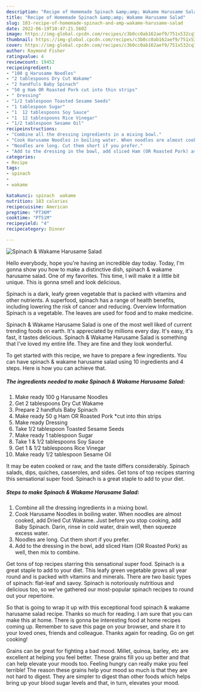```yaml
---
description: "Recipe of Homemade Spinach &amp;amp; Wakame Harusame Salad"
title: "Recipe of Homemade Spinach &amp;amp; Wakame Harusame Salad"
slug: 103-recipe-of-homemade-spinach-and-amp-wakame-harusame-salad
date: 2022-06-19T10:47:21.560Z
image: https://img-global.cpcdn.com/recipes/c3b0cc0ab162aef9/751x532cq70/spinach-wakame-harusame-salad-recipe-main-photo.jpg
thumbnail: https://img-global.cpcdn.com/recipes/c3b0cc0ab162aef9/751x532cq70/spinach-wakame-harusame-salad-recipe-main-photo.jpg
cover: https://img-global.cpcdn.com/recipes/c3b0cc0ab162aef9/751x532cq70/spinach-wakame-harusame-salad-recipe-main-photo.jpg
author: Raymond Fisher
ratingvalue: 4
reviewcount: 19452
recipeingredient:
- "100 g Harusame Noodles"
- "2 tablespoons Dry Cut Wakame"
- "2 handfuls Baby Spinach"
- "50 g Ham OR Roasted Pork cut into thin strips"
- " Dressing"
- "1/2 tablespoon Toasted Sesame Seeds"
- "1 tablespoon Sugar"
- "1  12 tablespoons Soy Sauce"
- "1  12 tablespoons Rice Vinegar"
- "1/2 tablespoon Sesame Oil"
recipeinstructions:
- "Combine all the dressing ingredients in a mixing bowl."
- "Cook Harusame Noodles in boiling water. When noodles are almost cooked, add Dried Cut Wakame. Just before you stop cooking, add Baby Spinach. Darin, rinse in cold water, drain well, then squeeze excess water."
- "Noodles are long. Cut them short if you prefer."
- "Add to the dressing in the bowl, add sliced Ham (OR Roasted Pork) as well, then mix to combine."
categories:
- Recipe
tags:
- spinach
- 
- wakame

katakunci: spinach  wakame 
nutrition: 183 calories
recipecuisine: American
preptime: "PT36M"
cooktime: "PT51M"
recipeyield: "4"
recipecategory: Dinner

---
```



![Spinach &amp; Wakame Harusame Salad](https://img-global.cpcdn.com/recipes/c3b0cc0ab162aef9/751x532cq70/spinach-wakame-harusame-salad-recipe-main-photo.jpg)

Hello everybody, hope you're having an incredible day today. Today, I'm gonna show you how to make a distinctive dish, spinach &amp; wakame harusame salad. One of my favorites. This time, I will make it a little bit unique. This is gonna smell and look delicious.

Spinach is a dark, leafy green vegetable that is packed with vitamins and other nutrients. A superfood, spinach has a range of health benefits, including lowering the risk of cancer and reducing. Overview Information Spinach is a vegetable. The leaves are used for food and to make medicine.

Spinach &amp; Wakame Harusame Salad is one of the most well liked of current trending foods on earth. It's appreciated by millions every day. It's easy, it's fast, it tastes delicious. Spinach &amp; Wakame Harusame Salad is something that I've loved my entire life. They are fine and they look wonderful.


To get started with this recipe, we have to prepare a few ingredients. You can have spinach &amp; wakame harusame salad using 10 ingredients and 4 steps. Here is how you can achieve that.

<!--inarticleads1-->

##### The ingredients needed to make Spinach &amp; Wakame Harusame Salad:

1. Make ready 100 g Harusame Noodles
1. Get 2 tablespoons Dry Cut Wakame
1. Prepare 2 handfuls Baby Spinach
1. Make ready 50 g Ham OR Roasted Pork *cut into thin strips
1. Make ready  Dressing
1. Take 1/2 tablespoon Toasted Sesame Seeds
1. Make ready 1 tablespoon Sugar
1. Take 1 &amp; 1/2 tablespoons Soy Sauce
1. Get 1 &amp; 1/2 tablespoons Rice Vinegar
1. Make ready 1/2 tablespoon Sesame Oil


It may be eaten cooked or raw, and the taste differs considerably. Spinach salads, dips, quiches, casseroles, and sides. Get tons of top recipes starring this sensational super food. Spinach is a great staple to add to your diet. 

<!--inarticleads2-->

##### Steps to make Spinach &amp; Wakame Harusame Salad:

1. Combine all the dressing ingredients in a mixing bowl.
1. Cook Harusame Noodles in boiling water. When noodles are almost cooked, add Dried Cut Wakame. Just before you stop cooking, add Baby Spinach. Darin, rinse in cold water, drain well, then squeeze excess water.
1. Noodles are long. Cut them short if you prefer.
1. Add to the dressing in the bowl, add sliced Ham (OR Roasted Pork) as well, then mix to combine.


Get tons of top recipes starring this sensational super food. Spinach is a great staple to add to your diet. This leafy green vegetable grows all year round and is packed with vitamins and minerals. There are two basic types of spinach: flat-leaf and savoy. Spinach is notoriously nutritious and delicious too, so we&#39;ve gathered our most-popular spinach recipes to round out your repertoire. 

So that is going to wrap it up with this exceptional food spinach &amp; wakame harusame salad recipe. Thanks so much for reading. I am sure that you can make this at home. There is gonna be interesting food at home recipes coming up. Remember to save this page on your browser, and share it to your loved ones, friends and colleague. Thanks again for reading. Go on get cooking!

Grains can be great for fighting a bad mood. Millet, quinoa, barley, etc are excellent at helping you feel better. These grains fill you up better and that can help elevate your moods too. Feeling hungry can really make you feel terrible! The reason these grains help your mood so much is that they are not hard to digest. They are simpler to digest than other foods which helps bring up your blood sugar levels and that, in turn, elevates your mood.
